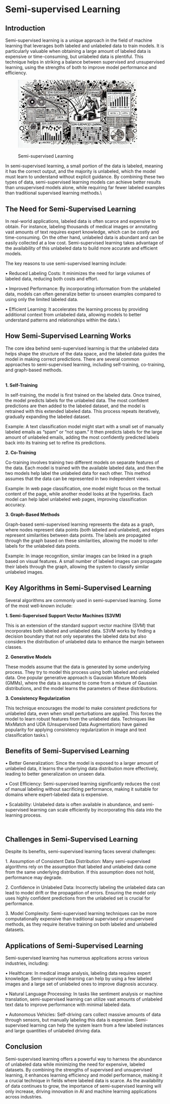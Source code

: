 # Semi-supervised Learning

## Introduction

Semi-supervised learning is a unique approach in the field of machine learning that leverages both labeled and unlabeled data to train models. It is particularly valuable when obtaining a large amount of labeled data is expensive or time-consuming, but unlabeled data is plentiful. This technique helps in striking a balance between supervised and unsupervised learning, using the strengths of both to improve model performance and efficiency.

<div align="left">

<figure><img src="../../.gitbook/assets/image (3).png" alt="" width="375"><figcaption><p>Semi-supervised Learning</p></figcaption></figure>

</div>

In semi-supervised learning, a small portion of the data is labeled, meaning it has the correct output, and the majority is unlabeled, which the model must learn to understand without explicit guidance. By combining these two types of data, semi-supervised learning models can achieve better results than unsupervised models alone, while requiring far fewer labeled examples than traditional supervised learning methods.\


## The Need for Semi-Supervised Learning

In real-world applications, labeled data is often scarce and expensive to obtain. For instance, labeling thousands of medical images or annotating vast amounts of text requires expert knowledge, which can be costly and time-consuming. On the other hand, unlabeled data is abundant and can be easily collected at a low cost. Semi-supervised learning takes advantage of the availability of this unlabeled data to build more accurate and efficient models.

The key reasons to use semi-supervised learning include:

• Reduced Labeling Costs: It minimizes the need for large volumes of labeled data, reducing both costs and effort.

• Improved Performance: By incorporating information from the unlabeled data, models can often generalize better to unseen examples compared to using only the limited labeled data.

• Efficient Learning: It accelerates the learning process by providing additional context from unlabeled data, allowing models to better understand patterns and relationships within the data.\


## How Semi-Supervised Learning Works

The core idea behind semi-supervised learning is that the unlabeled data helps shape the structure of the data space, and the labeled data guides the model in making correct predictions. There are several common approaches to semi-supervised learning, including self-training, co-training, and graph-based methods.

\
**1. Self-Training**

In self-training, the model is first trained on the labeled data. Once trained, the model predicts labels for the unlabeled data. The most confident predictions are then added to the labeled dataset, and the model is retrained with this extended labeled data. This process repeats iteratively, gradually expanding the labeled dataset.

Example: A text classification model might start with a small set of manually labeled emails as “spam” or “not spam.” It then predicts labels for the large amount of unlabeled emails, adding the most confidently predicted labels back into its training set to refine its predictions.

**2. Co-Training**

Co-training involves training two different models on separate features of the data. Each model is trained with the available labeled data, and then the two models help label the unlabeled data for each other. This method assumes that the data can be represented in two independent views.

Example: In web page classification, one model might focus on the textual content of the page, while another model looks at the hyperlinks. Each model can help label unlabeled web pages, improving classification accuracy.

**3. Graph-Based Methods**

Graph-based semi-supervised learning represents the data as a graph, where nodes represent data points (both labeled and unlabeled), and edges represent similarities between data points. The labels are propagated through the graph based on these similarities, allowing the model to infer labels for the unlabeled data points.

Example: In image recognition, similar images can be linked in a graph based on visual features. A small number of labeled images can propagate their labels through the graph, allowing the system to classify similar unlabeled images.



## Key Algorithms in Semi-Supervised Learning

Several algorithms are commonly used in semi-supervised learning. Some of the most well-known include:

**1. Semi-Supervised Support Vector Machines (S3VM)**

This is an extension of the standard support vector machine (SVM) that incorporates both labeled and unlabeled data. S3VM works by finding a decision boundary that not only separates the labeled data but also considers the distribution of unlabeled data to enhance the margin between classes.

**2. Generative Models**

These models assume that the data is generated by some underlying process. They try to model this process using both labeled and unlabeled data. One popular generative approach is Gaussian Mixture Models (GMMs), where the data is assumed to come from a mixture of Gaussian distributions, and the model learns the parameters of these distributions.

**3. Consistency Regularization**

This technique encourages the model to make consistent predictions for unlabeled data, even when small perturbations are applied. This forces the model to learn robust features from the unlabeled data. Techniques like MixMatch and UDA (Unsupervised Data Augmentation) have gained popularity for applying consistency regularization in image and text classification tasks.\


## Benefits of Semi-Supervised Learning

• Better Generalization: Since the model is exposed to a larger amount of unlabeled data, it learns the underlying data distribution more effectively, leading to better generalization on unseen data.

• Cost Efficiency: Semi-supervised learning significantly reduces the cost of manual labeling without sacrificing performance, making it suitable for domains where expert-labeled data is expensive.

• Scalability: Unlabeled data is often available in abundance, and semi-supervised learning can scale efficiently by incorporating this data into the learning process.

\
Challenges in Semi-Supervised Learning
--------------------------------------

Despite its benefits, semi-supervised learning faces several challenges:

1\. Assumption of Consistent Data Distribution: Many semi-supervised algorithms rely on the assumption that labeled and unlabeled data come from the same underlying distribution. If this assumption does not hold, performance may degrade.

2\. Confidence in Unlabeled Data: Incorrectly labeling the unlabeled data can lead to model drift or the propagation of errors. Ensuring the model only uses highly confident predictions from the unlabeled set is crucial for performance.

3\. Model Complexity: Semi-supervised learning techniques can be more computationally expensive than traditional supervised or unsupervised methods, as they require iterative training on both labeled and unlabeled datasets.



## Applications of Semi-Supervised Learning

Semi-supervised learning has numerous applications across various industries, including:

• Healthcare: In medical image analysis, labeling data requires expert knowledge. Semi-supervised learning can help by using a few labeled images and a large set of unlabeled ones to improve diagnosis accuracy.

• Natural Language Processing: In tasks like sentiment analysis or machine translation, semi-supervised learning can utilize vast amounts of unlabeled text data to improve performance with minimal labeled data.

• Autonomous Vehicles: Self-driving cars collect massive amounts of data through sensors, but manually labeling this data is expensive. Semi-supervised learning can help the system learn from a few labeled instances and large quantities of unlabeled driving data.

## Conclusion

Semi-supervised learning offers a powerful way to harness the abundance of unlabeled data while minimizing the need for expensive, labeled datasets. By combining the strengths of supervised and unsupervised learning, it enhances learning efficiency and model performance, making it a crucial technique in fields where labeled data is scarce. As the availability of data continues to grow, the importance of semi-supervised learning will only increase, driving innovation in AI and machine learning applications across industries.

